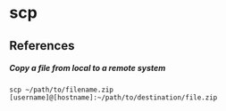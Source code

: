 # scp

## References

##### Copy a file from local to a remote system
```
scp ~/path/to/filename.zip [username]@[hostname]:~/path/to/destination/file.zip
```
